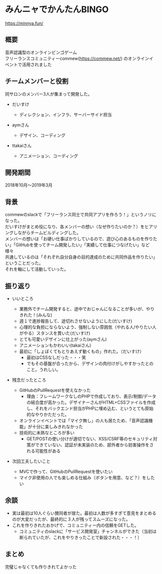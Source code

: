 # みんニャでかんたんBINGO
https://minnya.fun/

## 概要
音声認識型のオンラインビンゴゲーム<br>
フリーランスコミュニティーcommew(https://commew.net/) のオンラインイベントで活用されました

## チームメンバーと役割
同サロンのメンバー3人が集まって開発した。<br>
- だいすけ
  - ディレクション、インフラ、サーバーサイド担当

- aymさん
  - デザイン、コーディング

- ttakaiさん
  - アニメーション、コーディング

## 開発期間
2018年10月〜2019年3月<br>

## 背景
commewのslackで「フリーランス同士で共同アプリを作ろう！」というノリになった。<br>
だいすけがまとめ役になり、各メンバーの想い（なぜ作りたいのか？）をヒアリングしながらチームビルディングした。<br>
メンバーの想いは「お硬い仕事ばかりしているので、遊び心のあるものを作りたい」「GitHubを使ってチーム開発したい」「実績して仕事につなげたい」など様々<br>
共通しているのは「それぞれ自分自身の目的達成のために共同作品を作りたい」ということだった。<br>
それを軸にして活動していった。

## 振り返り
- いいところ
  - 業務外でチーム開発すると、途中でおじゃんになることが多いが、やりきれた！(みんな)
  - 週１で進捗報告して、途切れさせないようにした(だいすけ)
  - 心理的な負担にならないよう、強制しない雰囲気（やれる人/やりたい人がやる）スタンスを貫いた(だいすけ)
  - とても可愛いデザインに仕上がった(aymさん)
  - アニメーションもかわいい(takaiさん)
  - 最初に「しょぼくてもとりあえず動くもの」作れた。（だいすけ）
    - 最初はCSSなしだった・・・笑
    - でもその基盤が合ったから、デザインの肉付けがしやすかったとのこと。うれしい。


- 残念だったところ  
  - GitHubのPullRequestを使えなかった
    - 理由：フレームワークなしのPHPで作成しており、表示/制御/データの結合度が高かった。デザイナーさんがHTML+CSSファイルを作成し、それをバックエンド担当がPHPに埋め込む、というとても原始的なやりかただった。
  - オンラインイベントでは「マイク無し」の人も居たため、「音声認識機能」が十分に楽しみきれなかった
  - 技術的に未熟なところが多い
    - GET/POSTの使い分けが適切でない、XSS/CSRF等のセキュリティ対策ができていない、認証が未実装のため、部外者から妨害操作をされる可能性がある

- 次回工夫したいこと
  - MVCで作って、GitHubのPullRequestを使いたい
  - マイク非使用の人でも楽しめる仕組み（ボタンを用意、など？）をしたい

## 余談
- 実は最初は10人ぐらい賛同者が居た。最初は人数が多すぎて意見をまとめるのが大変だったが、最終的に３人が残ってスムーズになった。
- これを作りきれたおかげで、コミュニティー内の信頼をGETした。
  - コミュニティのslackに「サービス開発室」チャンネルができた（当初は断られていたが、これをやりきったことで新設された・・・！）

## まとめ
完璧じゃなくても作りきれてよかった
